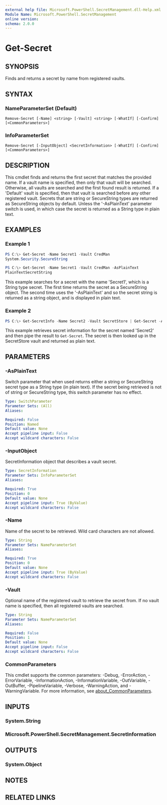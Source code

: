 ```yaml
---
external help file: Microsoft.PowerShell.SecretManagement.dll-Help.xml
Module Name: Microsoft.PowerShell.SecretManagement
online version:
schema: 2.0.0
---
```


# Get-Secret

## SYNOPSIS
Finds and returns a secret by name from registered vaults.

## SYNTAX

### NameParameterSet (Default)
```
Remove-Secret [-Name] <string> [-Vault] <string> [-WhatIf] [-Confirm] [<CommonParameters>]
```

### InfoParameterSet
```
Remove-Secret [-InputObject] <SecretInformation> [-WhatIf] [-Confirm] [<CommonParameters>]
```

## DESCRIPTION
This cmdlet finds and returns the first secret that matches the provided name.
If a vault name is specified, then only that vault will be searched.
Otherwise, all vaults are searched and the first found result is returned.
If a 'Default' vault is specified, then that vault is searched before any other registered vault.
Secrets that are string or SecureString types are returned as SecureString objects by default.
Unless the '-AsPlainText' parameter switch is used, in which case the secret is returned as a String type in plain text.

## EXAMPLES

### Example 1
```powershell
PS C:\> Get-Secret -Name Secret1 -Vault CredMan
System.Security.SecureString

PS C:\> Get-Secret -Name Secret1 -Vault CredMan -AsPlainText
PlainTextSecretString
```

This example searches for a secret with the name 'Secret1', which is a String type secret.
The first time returns the secret as a SecureString object.
The second time uses the '-AsPlainText' and so the secret string is returned as a string object, and is displayed in plain text.

### Example 2
```powershell
PS C:\> Get-SecretInfo -Name Secret2 -Vault SecretStore | Get-Secret -AsPlainText
```

This example retrieves secret information for the secret named 'Secret2' and then pipe the result to `Get-Secret`.
The secret is then looked up in the SecretStore vault and returned as plain text.

## PARAMETERS

### -AsPlainText
Switch parameter that when used returns either a string or SecureString secret type as a String type (in plain text).
If the secret being retrieved is not of string or SecureString type, this switch parameter has no effect.

```yaml
Type: SwitchParameter
Parameter Sets: (All)
Aliases:

Required: False
Position: Named
Default value: None
Accept pipeline input: False
Accept wildcard characters: False
```

### -InputObject
SecretInformation object that describes a vault secret.

```yaml
Type: SecretInformation
Parameter Sets: InfoParameterSet
Aliases:

Required: True
Position: 0
Default value: None
Accept pipeline input: True (ByValue)
Accept wildcard characters: False
```

### -Name
Name of the secret to be retrieved.
Wild card characters are not allowed.

```yaml
Type: String
Parameter Sets: NameParameterSet
Aliases:

Required: True
Position: 0
Default value: None
Accept pipeline input: True (ByValue)
Accept wildcard characters: False
```

### -Vault
Optional name of the registered vault to retrieve the secret from.
If no vault name is specified, then all registered vaults are searched.

```yaml
Type: String
Parameter Sets: NameParameterSet
Aliases:

Required: False
Position: 1
Default value: None
Accept pipeline input: False
Accept wildcard characters: False
```

### CommonParameters
This cmdlet supports the common parameters: -Debug, -ErrorAction, -ErrorVariable, -InformationAction, -InformationVariable, -OutVariable, -OutBuffer, -PipelineVariable, -Verbose, -WarningAction, and -WarningVariable. For more information, see [about_CommonParameters](http://go.microsoft.com/fwlink/?LinkID=113216).

## INPUTS

### System.String

### Microsoft.PowerShell.SecretManagement.SecretInformation

## OUTPUTS

### System.Object

## NOTES

## RELATED LINKS
